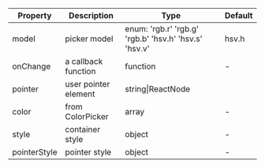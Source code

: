 | Property       | Description           | Type             | Default       |
|------------|----------------|------------------|--------------|
| model      | picker model | enum: 'rgb.r' 'rgb.g' 'rgb.b' 'hsv.h' 'hsv.s' 'hsv.v' | hsv.h  |
| onChange   | a callback function  | function    | -           |
| pointer    | user pointer element       | string\|ReactNode | <CirclePointer /> |
| color      | from ColorPicker | array    | -        |
| style      | container style       | object     | -           |
| pointerStyle | pointer style  | object  | -         |

